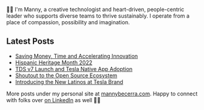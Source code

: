 👋🏽 I'm Manny, a creative technologist and heart-driven, people-centric leader who supports diverse teams to thrive sustainably. I operate from a place of compassion, possibility and imagination.

## Latest Posts

- [Saving Money, Time and Accelerating Innovation](https://mannybecerra.com/posts/tds-saving-money-time-and-accelerating-innovation)
- [Hispanic Heritage Month 2022](https://mannybecerra.com/posts/hispanic-heritage-month-2022)
- [TDS v7 Launch and Tesla Native App Adoption](https://mannybecerra.com/posts/tds-v7-launch-and-tesla-native-app-adoption)
- [Shoutout to the Open Source Ecosystem](https://mannybecerra.com/posts/gratitude-to-open-source-ecosystem)
- [Introducing the New Latinos at Tesla Brand](https://mannybecerra.com/posts/introducing-the-new-latinos-at-tesla-brand)

More posts under my personal site at [mannybecerra.com](https://mannybecerra.com). Happy to connect with folks over [on LinkedIn](https://www.linkedin.com/in/mannybecerra/) as well ✌🏽

<!---
mannybecerra/mannybecerra is a ✨ special ✨ repository because its `README.md` (this file) appears on your GitHub profile.
You can click the Preview link to take a look at your changes.
--->
